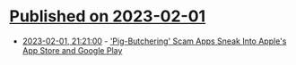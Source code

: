 # [Published on 2023-02-01](index.md)

* [2023-02-01, 21:21:00](https://apple.slashdot.org/story/23/02/01/1752251/pig-butchering-scam-apps-sneak-into-apples-app-store-and-google-play?utm_source=rss1.0mainlinkanon&utm_medium=feed) - ['Pig-Butchering' Scam Apps Sneak Into Apple's App Store and Google Play](https://apple.slashdot.org/story/23/02/01/1752251/pig-butchering-scam-apps-sneak-into-apples-app-store-and-google-play?utm_source=rss1.0mainlinkanon&utm_medium=feed)
